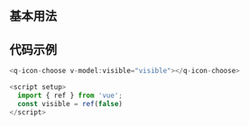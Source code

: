 <!--
 * @Description: 
 * @Author: v833
 * @Date: 2022-08-13 15:40:44
 * @LastEditors: v833
 * @LastEditTime: 2022-08-13 15:57:25
-->
## 基本用法

<q-icon-choose v-model:visible="visible"></q-icon-choose>

## 代码示例
<script setup>
  import { ref } from 'vue';
  const visible = ref(false)
</script>

```js
<q-icon-choose v-model:visible="visible"></q-icon-choose>

<script setup>
  import { ref } from 'vue';
  const visible = ref(false)
</script>

```